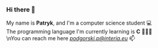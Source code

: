 ### Hi there 👋 

My name is **Patryk**, and I'm a computer science student 💻 <br>
The programming language I'm currently learning is **C** 👨🏻‍💻 <br>
\nYou can reach me here *podgorski.p@interia.eu* 📫


<!--
**podgorskip/podgorskip** is a ✨ _special_ ✨ repository because its `README.md` (this file) appears on your GitHub profile.

Here are some ideas to get you started:

- 🔭 I’m currently working on ...
- 🌱 I’m currently learning ...
- 👯 I’m looking to collaborate on ...
- 🤔 I’m looking for help with ...
- 💬 Ask me about ...
- 📫 How to reach me: ...
- 😄 Pronouns: ...
- ⚡ Fun fact: ...
-->
